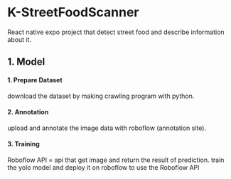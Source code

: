 # K-StreetFoodScanner
React native expo project that detect street food and describe information about it.

## 1. Model
#### 1. Prepare Dataset
download the dataset by making crawling program with python.
#### 2. Annotation
upload and annotate the image data with roboflow (annotation site).
#### 3. Training
Roboflow API = api that get image and return the result of prediction.
train the yolo model and deploy it on roboflow to use the Roboflow API
